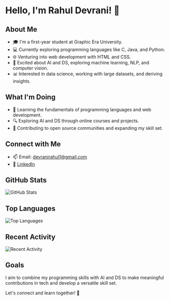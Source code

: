 # Hello, I'm Rahul Devrani! 👋

## About Me
- 🎓 I'm a first-year student at Graphic Era University.
- 💻 Currently exploring programming languages like C, Java, and Python.
- 🌐 Venturing into web development with HTML and CSS.
- 🤖 Excited about AI and DS, exploring machine learning, NLP, and computer vision.
- 📊 Interested in data science, working with large datasets, and deriving insights.

## What I'm Doing
- 🌱 Learning the fundamentals of programming languages and web development.
- 🔍 Exploring AI and DS through online courses and projects.
- 🚀 Contributing to open source communities and expanding my skill set.

## Connect with Me
- 📫 Email: devranirahul1@gmail.com
- 💼 [LinkedIn](https://www.linkedin.com/in/rahul-devrani/)

## GitHub Stats
![GitHub Stats](https://github-readme-stats.vercel.app/api?username=rahul-devrani&show_icons=true&theme=radical)

## Top Languages
![Top Languages](https://github-readme-stats.vercel.app/api/top-langs/?username=rahul-devrani&layout=compact)

## Recent Activity
![Recent Activity](https://github-readme-activity-graph.herokuapp.com/graph?username=rahul-devrani&theme=react-dark&bg_color=20232A&hide_border=true)

## Goals
I aim to combine my programming skills with AI and DS to make meaningful contributions in tech and develop a versatile skill set.

Let's connect and learn together! 🚀
